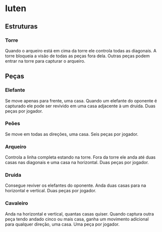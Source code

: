 # Iuten

## Estruturas

### Torre

Quando o arqueiro está em cima da torre ele controla todas as diagonais. A torre bloqueia a visão de todas as peças fora dela. Outras peças podem entrar na torre para capturar o arqueiro.

## Peças

### Elefante

Se move apenas para frente, uma casa. Quando um elefante do oponente é capturado ele pode ser revivido em uma casa adjacente à um druida. Duas peças por jogador.

### Peões

Se move em todas as direções, uma casa. Seis peças por jogador.

### Arqueiro

Controla a linha completa estando na torre. Fora da torre ele anda até duas casas nas diagonais e uma casa na horizontal. Duas peças por jogador.

### Druida

Consegue reviver os elefantes do oponente. Anda duas casas para na horizontal e vertical. Duas peças por jogador.

### Cavaleiro

Anda na horizontal e vertical, quantas casas quiser. Quando captura outra peça tendo andado cinco ou mais casa, ganha um movimento adicional para qualquer direção, uma casa. Uma peça por jogador.